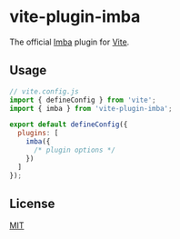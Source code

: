 # vite-plugin-imba

The official [Imba](https://imba.io) plugin for [Vite](https://vitejs.dev).

## Usage

```js
// vite.config.js
import { defineConfig } from 'vite';
import { imba } from 'vite-plugin-imba';

export default defineConfig({
  plugins: [
    imba({
      /* plugin options */
    })
  ]
});
```

## License

[MIT](./LICENSE)
